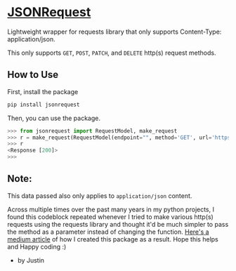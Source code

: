 # [JSONRequest](https://pypi.org/project/jsonrequest/)
Lightweight wrapper for requests library that only supports Content-Type: application/json.

This only supports `GET`, `POST`, `PATCH`, and `DELETE` http(s) request methods.

## How to Use

First, install the package
```bash
pip install jsonrequest
```

Then, you can use the package.
```python
>>> from jsonrequest import RequestModel, make_request
>>> r = make_request(RequestModel(endpoint="", method='GET', url='https://google.com'))
>>> r
<Response [200]>
>>> 
```

## Note:
This data passed also only applies to `application/json` content.


Across multiple times over the past many years in my python projects, I found this codeblock repeated whenever I tried to make various http(s) requests using the requests library and thought it'd be much simpler to pass the method as a parameter instead of changing the function. [Here's a medium article](https://medium.com/@justinryanwong/creating-and-releasing-a-new-pypi-package-20218f316aef) of how I created this package as a result. Hope this helps and Happy coding :)

- by Justin